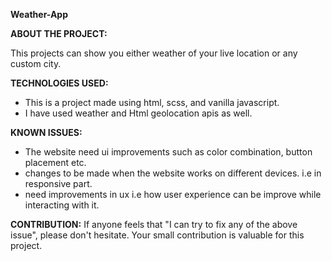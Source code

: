 **Weather-App**

**ABOUT THE PROJECT:**

This projects can show you either weather of your live location or any custom city. 

**TECHNOLOGIES USED:**
*  This is a project made using html, scss, and vanilla javascript. 
* I have used weather and Html geolocation apis as well.


**KNOWN ISSUES:**

* The website need ui improvements such as color combination, button placement etc.
* changes to be made when the website works on different devices. i.e in responsive part.
* need improvements in ux i.e how user experience can be improve while interacting with it.

**CONTRIBUTION:** 
If anyone feels that "I can try to fix any of the above issue", please don't hesitate. Your small contribution is valuable for this project.

